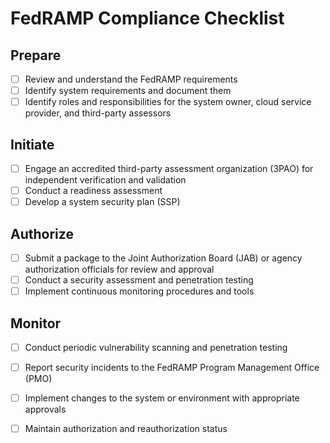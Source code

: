 # FedRAMP Compliance Checklist

## Prepare

- [ ] Review and understand the FedRAMP requirements
- [ ] Identify system requirements and document them
- [ ] Identify roles and responsibilities for the system owner, cloud service provider, and third-party assessors

## Initiate

- [ ] Engage an accredited third-party assessment organization (3PAO) for independent verification and validation
- [ ] Conduct a readiness assessment
- [ ] Develop a system security plan (SSP)

## Authorize

- [ ] Submit a package to the Joint Authorization Board (JAB) or agency authorization officials for review and approval
- [ ] Conduct a security assessment and penetration testing
- [ ] Implement continuous monitoring procedures and tools

## Monitor

- [ ] Conduct periodic vulnerability scanning and penetration testing
- [ ] Report security incidents to the FedRAMP Program Management Office (PMO)
- [ ] Implement changes to the system or environment with appropriate approvals
- [ ] Maintain authorization and reauthorization status

